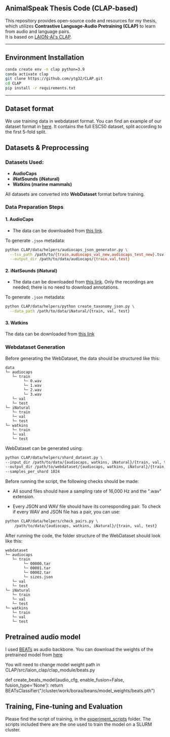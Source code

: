 ## AnimalSpeak Thesis Code (CLAP-based)

This repository provides open-source code and resources for my thesis, which utilizes **Contrastive Language-Audio Pretraining (CLAP)** to learn from audio and language pairs.  
It is based on [LAION-AI's CLAP](https://github.com/LAION-AI/CLAP).

---


## Environment Installation

```bash
conda create env -n clap python=3.9
conda activate clap
git clone https://github.com/ytg32/CLAP.git
cd CLAP
pip install -r requirements.txt
  ```

---

## Dataset format
We use training data in webdataset format. You can find an example of our dataset format in [here](https://drive.google.com/drive/folders/1scyH43eQAcrBz-5fAw44C6RNBhC3ejvX?usp=sharing).
It contains the full ESC50 dataset, split according to the first 5-fold split.


## Datasets & Preprocessing

### Datasets Used:
- **AudioCaps**  
- **iNatSounds (iNatural)**  
- **Watkins (marine mammals)**

All datasets are converted into **WebDataset** format before training.

### Data Preparation Steps

#### 1. AudioCaps

- The data can be downloaded from [this link](https://www.kaggle.com/datasets/nickkar30/audiocaps).

To generate `.json` metadata:

```bash
python CLAP/data/helpers/audiocaps_json_generator.py \
  --tsv_path /path/to/{train,audiocaps_val_new,audiocaps_test_new}.tsv \
  --output_dir /path/to/data/audiocaps/{train,val,test}
  ```

#### 2. iNatSounds (iNatural)

- The data can be downloaded from [this link](https://github.com/visipedia/inat_sounds/tree/main/2024). Only the recordings are needed; there is no need to download annotations.

To generate `.json` metadata:

```bash
python CLAP/data/helpers/python create_taxonomy_json.py \
  --data_path /path/to/data/iNatural/{train, val, test}
```

#### 3. Watkins

The data can be downloaded from [this link]()

### Webdataset Generation

Before generating the WebDataset, the data should be structured like this:

    data
    └─ audiocaps
       └─ train
            └─ 0.wav
            └─ 1.wav
            └─ 2.wav
            └─ 3.wav
       └─ val
       └─ test
    └─ iNatural
       └─ train
       └─ val
       └─ test
    └─ watkins
       └─ train
       └─ val
       └─ test

WebDataset can be generated using:

```bash
python CLAP/data/helpers/shard_dataset.py \
--input_dir /path/to/data/{audiocaps, watkins, iNatural}/{train, val, test} \
--output_dir /path/to/webdataset/{audiocaps, watkins, iNatural}/{train, val, test} \
--samples_per_shard 1024
```

Before running the script, the following checks should be made:

* All sound files should have a sampling rate of 16,000 Hz and the ".wav" extension.

* Every JSON and WAV file should have its corresponding pair. To check if every WAV and JSON file has a pair, you can use:

```bash
python CLAP/data/helpers/check_pairs.py \
    /path/to/data/{audiocaps, watkins, iNatural}/{train, val, test}
```

After running the code, the folder structure of the WebDataset should look like this:

    webdataset
    └─ audiocaps
       └─ train
            └─ 00000.tar
            └─ 00001.tar
            └─ 00002.tar
            └─ sizes.json
       └─ val
       └─ test
    └─ iNatural
       └─ train
       └─ val
       └─ test
    └─ watkins
       └─ train
       └─ val
       └─ test

## Pretrained audio model

I used [BEATs](https://github.com/microsoft/unilm/tree/master/beats) as audio backbone. You can download the weights of the pretrained model from [here]()

You will need to change model weight path in CLAP/src/laion_clap/clap_module/beats.py

  def create_beats_model(audio_cfg, enable_fusion=False, fusion_type='None'):
      return BEATsClassifier("/cluster/work/boraa/beans/model_weights/beats.pth")


## Training, Fine-tuning and Evaluation
Please find the script of training, in the [experiment_scripts](./experiment_scripts) folder. 
The scripts included there are the one used to train the model on a SLURM cluster. 


